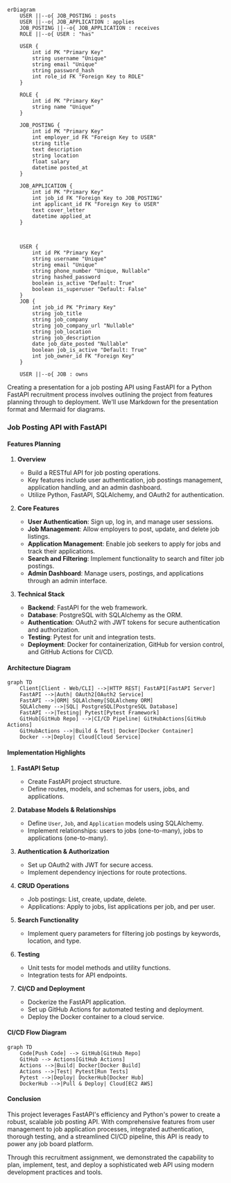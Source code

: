 


```mermaid

erDiagram
    USER ||--o{ JOB_POSTING : posts
    USER ||--o{ JOB_APPLICATION : applies
    JOB_POSTING ||--o{ JOB_APPLICATION : receives
    ROLE ||--o{ USER : "has"

    USER {
        int id PK "Primary Key"
        string username "Unique"
        string email "Unique"
        string password_hash
        int role_id FK "Foreign Key to ROLE"
    }

    ROLE {
        int id PK "Primary Key"
        string name "Unique"
    }

    JOB_POSTING {
        int id PK "Primary Key"
        int employer_id FK "Foreign Key to USER"
        string title
        text description
        string location
        float salary
        datetime posted_at
    }

    JOB_APPLICATION {
        int id PK "Primary Key"
        int job_id FK "Foreign Key to JOB_POSTING"
        int applicant_id FK "Foreign Key to USER"
        text cover_letter
        datetime applied_at
    }



    USER {
        int id PK "Primary Key"
        string username "Unique"
        string email "Unique"
        string phone_number "Unique, Nullable"
        string hashed_password
        boolean is_active "Default: True"
        boolean is_superuser "Default: False"
    }
    JOB {
        int job_id PK "Primary Key"
        string job_title
        string job_company
        string job_company_url "Nullable"
        string job_location
        string job_description
        date job_date_posted "Nullable"
        boolean job_is_active "Default: True"
        int job_owner_id FK "Foreign Key"
    }
    
    USER ||--o{ JOB : owns

```


Creating a presentation for a job posting API using FastAPI for a Python FastAPI recruitment process involves outlining the project from features planning through to deployment. We'll use Markdown for the presentation format and Mermaid for diagrams.

### Job Posting API with FastAPI

#### Features Planning

1. **Overview**
   - Build a RESTful API for job posting operations.
   - Key features include user authentication, job postings management, application handling, and an admin dashboard.
   - Utilize Python, FastAPI, SQLAlchemy, and OAuth2 for authentication.

2. **Core Features**
   - **User Authentication**: Sign up, log in, and manage user sessions.
   - **Job Management**: Allow employers to post, update, and delete job listings.
   - **Application Management**: Enable job seekers to apply for jobs and track their applications.
   - **Search and Filtering**: Implement functionality to search and filter job postings.
   - **Admin Dashboard**: Manage users, postings, and applications through an admin interface.

3. **Technical Stack**
   - **Backend**: FastAPI for the web framework.
   - **Database**: PostgreSQL with SQLAlchemy as the ORM.
   - **Authentication**: OAuth2 with JWT tokens for secure authentication and authorization.
   - **Testing**: Pytest for unit and integration tests.
   - **Deployment**: Docker for containerization, GitHub for version control, and GitHub Actions for CI/CD.

#### Architecture Diagram

```mermaid
graph TD
    Client[Client - Web/CLI] -->|HTTP REST| FastAPI[FastAPI Server]
    FastAPI -->|Auth| OAuth2[OAuth2 Service]
    FastAPI -->|ORM| SQLAlchemy[SQLAlchemy ORM]
    SQLAlchemy -->|SQL| PostgreSQL[PostgreSQL Database]
    FastAPI -->|Testing| Pytest[Pytest Framework]
    GitHub[GitHub Repo] -->|CI/CD Pipeline| GitHubActions[GitHub Actions]
    GitHubActions -->|Build & Test| Docker[Docker Container]
    Docker -->|Deploy| Cloud[Cloud Service]
```

#### Implementation Highlights

1. **FastAPI Setup**
   - Create FastAPI project structure.
   - Define routes, models, and schemas for users, jobs, and applications.

2. **Database Models & Relationships**
   - Define `User`, `Job`, and `Application` models using SQLAlchemy.
   - Implement relationships: users to jobs (one-to-many), jobs to applications (one-to-many).

3. **Authentication & Authorization**
   - Set up OAuth2 with JWT for secure access.
   - Implement dependency injections for route protections.

4. **CRUD Operations**
   - Job postings: List, create, update, delete.
   - Applications: Apply to jobs, list applications per job, and per user.

5. **Search Functionality**
   - Implement query parameters for filtering job postings by keywords, location, and type.

6. **Testing**
   - Unit tests for model methods and utility functions.
   - Integration tests for API endpoints.

7. **CI/CD and Deployment**
   - Dockerize the FastAPI application.
   - Set up GitHub Actions for automated testing and deployment.
   - Deploy the Docker container to a cloud service.

#### CI/CD Flow Diagram

```mermaid
graph TD
    Code[Push Code] --> GitHub[GitHub Repo]
    GitHub --> Actions[GitHub Actions]
    Actions -->|Build| Docker[Docker Build]
    Actions -->|Test| Pytest[Run Tests]
    Pytest -->|Deploy| DockerHub[Docker Hub]
    DockerHub -->|Pull & Deploy| Cloud[EC2 AWS]
```

#### Conclusion

This project leverages FastAPI's efficiency and Python's power to create a robust, scalable job posting API. With comprehensive features from user management to job application processes, integrated authentication, thorough testing, and a streamlined CI/CD pipeline, this API is ready to power any job board platform.

Through this recruitment assignment, we demonstrated the capability to plan, implement, test, and deploy a sophisticated web API using modern development practices and tools.